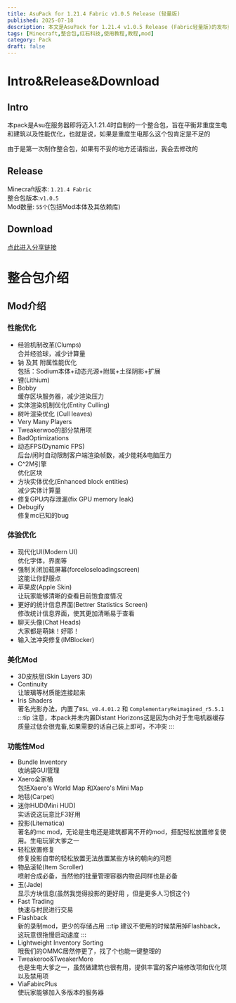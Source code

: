 ```yaml
---
title: AsuPack for 1.21.4 Fabric v1.0.5 Release (轻量版)
published: 2025-07-18
description: 本文是AsuPack for 1.21.4 v1.0.5 Release (Fabric轻量版)的发布页面
tags: [Minecraft,整合包,红石科技,使用教程,教程,mod]
category: Pack
draft: false
---
```


# Intro&Release&Download
## Intro
本pack是Asu在服务器即将迈入1.21.4时自制的一个整合包，旨在平衡非重度生电和建筑以及性能优化，也就是说，如果是重度生电那么这个包肯定是不足的

由于是第一次制作整合包，如果有不妥的地方还请指出，我会去修改的

## Release
Minecraft版本: `1.21.4 Fabric`  
整合包版本:`v1.0.5`  
Mod数量: `55个`(包括Mod本体及其依赖库)

## Download 
[点此进入分享链接](https://1drv.ms/u/c/81992d42a5f17495/EdyIgT0vx9lFjilHe86CdGUBvmr5dneylKp6-13ZNbdY8A?e=SpAIHT)

# 整合包介绍
## Mod介绍
### 性能优化
* 经验机制改革(Clumps)  
    合并经验球，减少计算量
* 钠 及其 附属性能优化  
    包括：Sodium本体+动态光源+附属+土径阴影+扩展
* 锂(Lithium)
* Bobby  
    缓存区块服务器，减少渲染压力
* 实体渲染机制优化(Entity Culling)
* 树叶渲染优化 (Cull leaves)
* Very Many Players
* Tweakerwoo的部分禁用项
* BadOptimizations
* 动态FPS(Dynamic FPS)  
    后台/闲时自动限制客户端渲染帧数，减少能耗&电脑压力
* C^2M引擎  
    优化区块
* 方块实体优化(Enhanced block entities)  
    减少实体计算量
* 修复GPU内存泄漏(fix GPU memory leak)  
* Debugify  
    修复mc已知的bug

### 体验优化
* 现代化UI(Modern UI)  
    优化字体，界面等
* 强制关闭加载屏幕(forceloseloadingscreen)  
    这能让你舒服点
* 苹果皮(Apple Skin)  
    让玩家能够清晰的查看目前饱食度情况
* 更好的统计信息界面(Bettrer Statistics Screen)  
    修改统计信息界面，使其更加清晰易于查看
* 聊天头像(Chat Heads)  
    大家都是萌妹！好耶！
* 输入法冲突修复(IMBlocker)

### 美化Mod
* 3D皮肤层(Skin Layers 3D)
* Continuity  
    让玻璃等材质能连接起来
* Iris Shaders  
    著名光影办法，内置了`BSL_v8.4.01.2` 和 `ComplementaryReimagined_r5.5.1`
:::tip
注意，本pack并未内置Distant Horizons这是因为dh对于生电机器缓存质量过低会很鬼畜,如果需要的话自己装上即可，不冲突
:::

### 功能性Mod
* Bundle Inventory  
    收纳袋GUI管理
* Xaero全家桶  
    包括Xaero's World Map 和Xaero's Mini Map
* 地毯(Carpet)
* 迷你HUD(Mini HUD)  
    实话说这玩意比F3好用
* 投影(Litematica)  
    著名的mc mod，无论是生电还是建筑都离不开的mod，搭配轻松放置修复使用。生电玩家大爹之一
* 轻松放置修复  
    修复投影自带的轻松放置无法放置某些方块的朝向的问题
* 物品滚轮(Item Scroller)  
    喷射合成必备，当然他的批量管理容器内物品同样也是必备
* 玉(Jade)  
    显示方块信息(虽然我觉得投影的更好用 ，但是更多人习惯这个)
* Fast Trading  
    快速与村民进行交易
* Flashback  
    新的录制mod，更少的存储占用
:::tip
建议不使用的时候禁用掉Flashback，这玩意很拖慢启动速度
:::
* Lightweight Inventory Sorting  
    哦我们的OMMC居然停更了，找了个也能一键整理的
* Tweakeroo&TweakerMore  
    也是生电大爹之一，虽然做建筑也很有用，提供丰富的客户端修改项和优化项以及禁用项
* ViaFabircPlus  
    使玩家能够加入多版本的服务器
